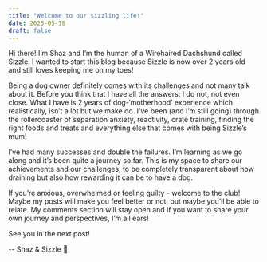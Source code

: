 ```yaml
---
title: "Welcome to our sizzling life!"
date: 2025-05-18
draft: false
---
```


Hi there! I’m Shaz and I’m the human of a Wirehaired Dachshund called Sizzle. I wanted to start this blog because Sizzle is now over 2 years old and still loves keeping me on my toes! 

Being a dog owner definitely comes with its challenges and not many talk about it. Before you think that I have all the answers: I do not, not even close. What I have is 2 years of dog-‘motherhood’ experience which realistically, isn’t a lot but we make do. I’ve been (and I’m still going) through the rollercoaster of separation anxiety, reactivity, crate training, finding the right foods and treats and everything else that comes with being Sizzle’s mum! 

I’ve had many successes and double the failures. I’m learning as we go along and it’s been quite a journey so far. This is my space to share our achievements and our challenges, to be completely transparent about how draining but also how rewarding it can be to have a dog.

If you’re anxious, overwhelmed or feeling guilty - welcome to the club! Maybe my posts will make you feel better or not, but maybe you’ll be able to relate. My comments section will stay open and if you want to share your own journey and perspectives, I’m all ears!

See you in the next post!

-- Shaz & Sizzle 🐶
